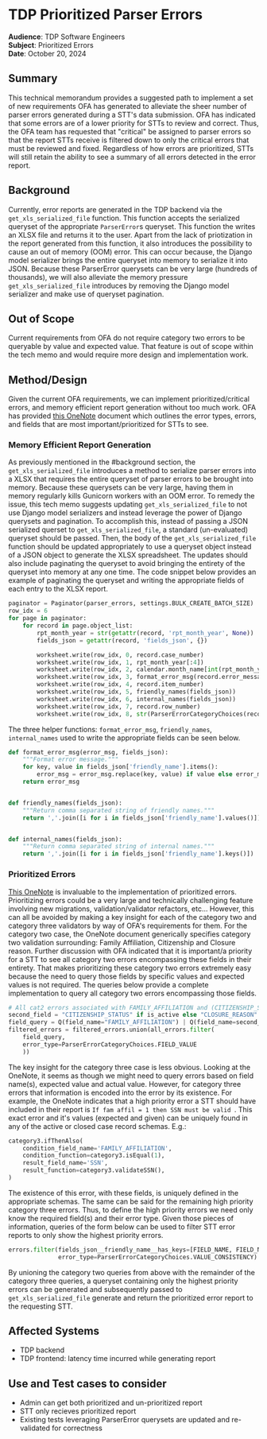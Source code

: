 # TDP Prioritized Parser Errors

**Audience**: TDP Software Engineers <br>
**Subject**:  Prioritized Errors <br>
**Date**:     October 20, 2024 <br>

## Summary
This technical memorandum provides a suggested path to implement a set of new requirements OFA has generated to alleviate the sheer number of parser errors generated during a STT's data submission. OFA has indicated that some errors are of a lower priority for STTs to review and correct. Thus, the OFA team has requested that  "critical" be assigned to parser errors so that the report STTs receive is filtered down to only the critical errors that must be reviewed and fixed. Regardless of how errors are prioritized, STTs will still retain the ability to see a summary of all errors detected in the error report.

## Background
Currently, error reports are generated in the TDP backend via the `get_xls_serialized_file` function. This function accepts the serialized queryset of the appropriate `ParserError`s queryset. This function the writes an XLSX file and returns it to the user. Apart from the lack of priotization in the report generated from this function, it also introduces the possibility to cause an out of memory (OOM) error. This can occur because, the Django model serializer brings the entire queryset into memory to serialize it into JSON. Because these ParserError querysets can be very large (hundreds of thousands), we will also alleviate the memory pressure `get_xls_serialized_file` introduces by removing the Django model serializer and make use of queryset pagination.

## Out of Scope
Current requirements from OFA do not require category two errors to be queryable by value and expected value. That feature is out of scope within the tech memo and would require more design and implementation work.

## Method/Design
Given the current OFA requirements, we can implement prioritized/critical errors, and memory efficient report generation without too much work. OFA has provided [this OneNote](https://gorafttech.sharepoint.com/:o:/s/TDRSResearchDesign/EnIa1Mn4v7pOskW7BLomXhIBxUMlYLRU_f1C0dxemW7dWw?e=m0rNyI) document which outlines the error types, errors, and fields that are most important/prioritized for STTs to see.

### Memory Efficient Report Generation
As previously mentioned in the #background section, the `get_xls_serialized_file` introduces a method to serialize parser errors into a XLSX that requires the entire queryset of parser errors to be brought into memory. Because these querysets can be very large, having them in memory regularly kills Gunicorn workers with an OOM error. To remedy the issue, this tech memo suggests updating `get_xls_serialized_file` to not use Django model serializers and instead leverage the power of Django querysets and pagination. To accomplish this, instead of passing a JSON serialized querset to `get_xls_serialized_file`, a standard (un-evaluated) queryset should be passed. Then, the body of the `get_xls_serialized_file` function should be updated appropriately to use a queryset object instead of a JSON object to generate the XLSX spreadsheet. The updates should also include paginating the queryset to avoid bringing the entirety of the queryset into memory at any one time. The code snippet below provides an example of paginating the queryset and writing the appropriate fields of each entry to the XLSX report.

```python
paginator = Paginator(parser_errors, settings.BULK_CREATE_BATCH_SIZE)
row_idx = 6
for page in paginator:
    for record in page.object_list:
        rpt_month_year = str(getattr(record, 'rpt_month_year', None))
        fields_json = getattr(record, 'fields_json', {})

        worksheet.write(row_idx, 0, record.case_number)
        worksheet.write(row_idx, 1, rpt_month_year[:4])
        worksheet.write(row_idx, 2, calendar.month_name[int(rpt_month_year[4:])] if rpt_month_year[4:] else None)
        worksheet.write(row_idx, 3, format_error_msg(record.error_message, fields_json))
        worksheet.write(row_idx, 4, record.item_number)
        worksheet.write(row_idx, 5, friendly_names(fields_json))
        worksheet.write(row_idx, 6, internal_names(fields_json))
        worksheet.write(row_idx, 7, record.row_number)
        worksheet.write(row_idx, 8, str(ParserErrorCategoryChoices(record.error_type).label))
```

The three helper functions: `format_error_msg`, `friendly_names`, `internal_names` used to write the appropriate fields can be seen below.

```python
def format_error_msg(error_msg, fields_json):
    """Format error message."""
    for key, value in fields_json['friendly_name'].items():
        error_msg = error_msg.replace(key, value) if value else error_msg
    return error_msg


def friendly_names(fields_json):
    """Return comma separated string of friendly names."""
    return ','.join([i for i in fields_json['friendly_name'].values()])


def internal_names(fields_json):
    """Return comma separated string of internal names."""
    return ','.join([i for i in fields_json['friendly_name'].keys()])
```

### Prioritized Errors
[This OneNote](https://gorafttech.sharepoint.com/:o:/s/TDRSResearchDesign/EnIa1Mn4v7pOskW7BLomXhIBxUMlYLRU_f1C0dxemW7dWw?e=m0rNyI) is invaluable to the implementation of prioritized errors. Prioritizing errors could be a very large and technically challenging feature involving new migrations, validation/validator refactors, etc... However, this can all be avoided by making a key insight for each of the category two and category three validators by way of OFA's requirements for them. For the category two case, the OneNote document generically specifies category two validation surrounding: Family Affiliation, Citizenship and Closure reason. Further discussion with OFA indicated that it is important/a priority for a STT to see all category two errors encompassing these fields in their entirety. That makes prioritizing these category two errors extremely easy because the need to query those fields by specific values and expected values is not required. The queries below provide a complete implementation to query all category two errors encompassing those fields.

```python
# All cat2 errors associated with FAMILY_AFFILIATION and (CITIZENSHIP_STATUS or CLOSURE_REASON)
second_field = "CITIZENSHIP_STATUS" if is_active else "CLOSURE_REASON"
field_query = Q(field_name="FAMILY_AFFILIATION") | Q(field_name=second_field)
filtered_errors = filtered_errors.union(all_errors.filter(
    field_query,
    error_type=ParserErrorCategoryChoices.FIELD_VALUE
    ))
```

The key insight for the category three case is less obvious. Looking at the OneNote, it seems as though we might need to query errors based on field name(s), expected value and actual value. However, for category three errors that information is encoded into the error by its existence. For example, the OneNote indicates that a high priority error a STT should have included in their report is `If fam affil = 1 then SSN must be valid `. This exact error and it's values (expected and given) can be uniquely found in any of the active or closed case record schemas. E.g.:

```python
category3.ifThenAlso(
    condition_field_name='FAMILY_AFFILIATION',
    condition_function=category3.isEqual(1),
    result_field_name='SSN',
    result_function=category3.validateSSN(),
)
```

The existence of this error, with these fields, is uniquely defined in the appropriate schemas. The same can be said for the remaining high priority category three errors. Thus, to define the high priority errors we need only know the required field(s) and their error type. Given those pieces of information, queries of the form below can be used to filter STT error reports to only show the highest priority errors.

```python
errors.filter(fields_json__friendly_name__has_keys=[FIELD_NAME, FIELD_NAME, ETC...],
              error_type=ParserErrorCategoryChoices.VALUE_CONSISTENCY)
```

By unioning the category two queries from above with the remainder of the category three queries, a queryset containing only the highest priority errors can be generated and subsequently passed to `get_xls_serialized_file` generate and return the prioritized error report to the requesting STT.

## Affected Systems
- TDP backend
- TDP frontend: latency time incurred while generating report

## Use and Test cases to consider
- Admin can get both prioritized and un-prioritized report
- STT only recieves prioritized report
- Existing tests leveraging ParserError querysets are updated and re-validated for correctness
